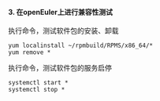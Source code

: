 #### 3. 在openEuler上进行兼容性测试

执行命令，测试软件包的安装、卸载

```
yum localinstall ~/rpmbuild/RPMS/x86_64/*
yum remove *
```

执行命令，测试软件包的服务启停

```
systemctl start *
systemctl stop *
```

#### 